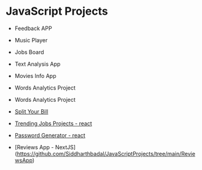 # JavaScript Projects

-  Feedback APP
-  Music Player
-  Jobs Board
-  Text Analysis App
-  Movies Info App
-  Words Analytics Project 
-  Words Analytics Project
-  [Split Your Bill](https://github.com/Siddharthbadal/JavaScriptProjects/tree/main/BillSplitApp)

-   [Trending Jobs Projects  - react](https://github.com/Siddharthbadal/JavaScriptProjects/tree/main/TrendingJobs)
-   [Password Generator  - react ](https://github.com/Siddharthbadal/JavaScriptProjects/tree/main/passwordGenerator)
-	[Reviews App - NextJS] (https://github.com/Siddharthbadal/JavaScriptProjects/tree/main/ReviewsApp)

